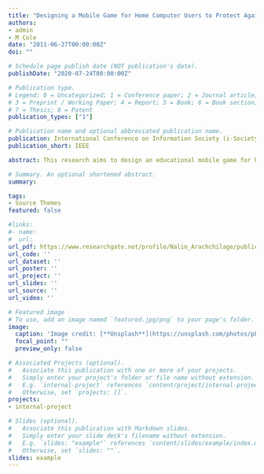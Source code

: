 ```yaml
---
title: "Designing a Mobile Game for Home Computer Users to Protect Against Phishing Attacks"
authors:
- admin
- M Cole
date: "2011-06-27T00:00:00Z"
doi: ""

# Schedule page publish date (NOT publication's date).
publishDate: "2020-07-24T00:00:00Z"

# Publication type.
# Legend: 0 = Uncategorized; 1 = Conference paper; 2 = Journal article;
# 3 = Preprint / Working Paper; 4 = Report; 5 = Book; 6 = Book section;
# 7 = Thesis; 8 = Patent
publication_types: ["1"]

# Publication name and optional abbreviated publication name.
publication: International Conference on Information Society (i-Society 2011)
publication_short: IEEE

abstract: This research aims to design an educational mobile game for home computer users to protect against phishing attacks. Phishing is an online identity theft which aims to steal sensitive information such as username, password and online banking details from victims. To prevent this, phishing education needs to be considered. Mobile games could facilitate to embed learning in a natural environment. The paper introduces a mobile game design based on a story which is simplifying and exaggerating real life. We use a theoretical model derived from Technology Threat Avoidance Theory (TTAT) to address the game design issues and game design principles were used as a set of guidelines for structuring and presenting information. The overall mobile game design was aimed to enhance avoidance motivation and behaviour of home computer users to protect against phishing threats. The prototype game design is presented on Google App Inventor Emulator. We believe by training home computer users to protect against phishing attacks, would be an aid to enable the cyberspace as a secure environment. 

# Summary. An optional shortened abstract.
summary: 

tags:
- Source Themes
featured: false

#links:
#- name: 
#  url: 
url_pdf: https://www.researchgate.net/profile/Nalin_Arachchilage/publication/286368756_Design_a_mobile_game_for_home_computer_users_to_prevent_from_phishing_attacks/links/56681c5308ae34c89a048221.pdf
url_code: ''
url_dataset: ''
url_poster: ''
url_project: ''
url_slides: ''
url_source: ''
url_video: ''

# Featured image
# To use, add an image named `featured.jpg/png` to your page's folder. 
image:
  caption: 'Image credit: [**Unsplash**](https://unsplash.com/photos/pLCdAaMFLTE)'
  focal_point: ""
  preview_only: false

# Associated Projects (optional).
#   Associate this publication with one or more of your projects.
#   Simply enter your project's folder or file name without extension.
#   E.g. `internal-project` references `content/project/internal-project/index.md`.
#   Otherwise, set `projects: []`.
projects:
- internal-project

# Slides (optional).
#   Associate this publication with Markdown slides.
#   Simply enter your slide deck's filename without extension.
#   E.g. `slides: "example"` references `content/slides/example/index.md`.
#   Otherwise, set `slides: ""`.
slides: example
---
```



